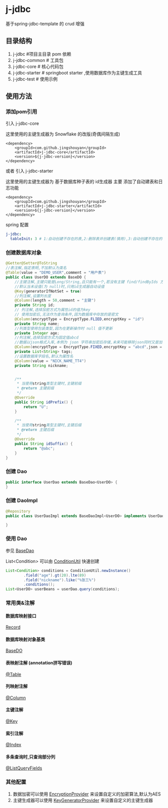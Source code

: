 # j-jdbc
基于spring-jdbc-template 的 crud 增强

## 目录结构
1. j-jdbc #项目主目录 pom 依赖
2. j-jdbc-common # 工具包
3. j-jdbc-core # 核心代码包
4. j-jdbc-starter # springboot starter ,使用数据库作为主键生成工具
5. j-jdbc-test # 使用示例

## 使用方法

### 添加pom引用
引入 j-jdbc-core

这里使用的主键生成器为 Snowflake 的改版(奇偶间隔生成)
```pom
<dependency>
    <groupId>com.github.jingshouyan</groupId>
    <artifactId>j-jdbc-core</artifactId>
    <version>${j-jdbc-version}</version>
</dependency>
```
或者 引入 j-jdbc-starter

这里使用的主键生成器为 基于数据库种子表的 id生成器
主要 添加了自动建表和日志功能
```pom
<dependency>
    <groupId>com.github.jingshouyan</groupId>
    <artifactId>j-jdbc-starter</artifactId>
    <version>${j-jdbc-version}</version>
</dependency>
```
spring 配置
```yml
j-jdbc:
  tableInit: 3 # 1:自动创建不存在的表,2:删除表并创建表(慎用),3:自动创建不存在的表并添加缺少字段
```

### 创建数据库对象
```java
@Getter@Setter@ToString
//表注解,指定表明,不加默认为类名
@Table(value = "DEMO_USER",comment = "用户表")
public class UserDO extends BaseDO {
    //主键注解,主键只能是Long/String,且只能有一个,若没有主键 find/findByIds 方法不能使用
    //默认当未设值(为 null)时,只用id生成器自动设值
    @Key(generatorIfNotSet = true)
    //列注解,设置列长度
    @Column(length = 50,comment = "主键")
    private String id;
    // 列注解,选择加密方式为属性id的值为key
    // 使用加密后,无法作为查询条件,因为数据库中存放的是密文
    @Column(encryptType = EncryptType.FLIED,encryptKey = "id")
    private String name;
    //列类型使用包装类型,因为在更新操作时 null 值不更新
    private Integer age;
    //列注解,选择加密方式为固定值abcd
    //数据以json格式入库,本例为 json 字符串加密后存储,未来可能移除json同时又是加密字段的模式
    @Column(encryptType = EncryptType.FIXED,encryptKey = "abcd",json = true,length = 1000)
    private List<String> tags;
    //设置数据库字段名,默认为属性名
    @Column(value = "NICK_NAME_TT4")
    private String nickname;


    /**
     * 当使用string类型主键时,主键前缀
     * @return 主键前缀
     */
    @Override
    public String idPrefix() {
        return "U";
    }

    /**
     * 当使用string类型主键时,主键后缀
     * @return 主键后缀
     */
    @Override
    public String idSuffix() {
        return "@abc";
    }
}

```
### 创建 Dao
```java
public interface UserDao extends BaseDao<UserDO> {
}
```
### 创建 DaoImpl
```java
@Repository
public class UserDaoImpl extends BaseDaoImpl<UserDO> implements UserDao {

}
```
### 使用 Dao
参见 [BaseDao](j-jdbc-core/src/main/java/com/github/jingshouyan/jdbc/core/dao/BaseDao.java)

List\<Condition\> 可以由 [ConditionUtil](j-jdbc-common/src/main/java/com/github/jingshouyan/jdbc/comm/util/ConditionUtil.java) 快速创建
```java
List<Condition> conditions = ConditionUtil.newInstance()
        .field("age").gt(20).lte(89)
        .field("nickname").like("%张三%")
        .conditions();
List<UserDO> userBeans = userDao.query(conditions);
```

### 常用类&注解
#### 数据库映射接口
[Record](j-jdbc-common/src/main/java/com/github/jingshouyan/jdbc/comm/entity/Record.java)
#### 数据库映射对象基类
[BaseDO](j-jdbc-common/src/main/java/com/github/jingshouyan/jdbc/comm/entity/BaseDO.java)
#### 表映射注解 (annotation拼写错误)
[@Table](j-jdbc-common/src/main/java/com/github/jingshouyan/jdbc/comm/annotation/Table.java)
#### 列映射注解
[@Column](j-jdbc-common/src/main/java/com/github/jingshouyan/jdbc/comm/annotation/Column.java)
#### 主键注解
[@Key](j-jdbc-common/src/main/java/com/github/jingshouyan/jdbc/comm/annotation/Key.java)
#### 索引注解
[@Index](j-jdbc-common/src/main/java/com/github/jingshouyan/jdbc/comm/annotation/Index.java)
#### 多条查询时,只查询部分列
[@ListQueryFields](j-jdbc-common/src/main/java/com/github/jingshouyan/jdbc/comm/annotation/ListQueryFields.java)

### 其他配置
1. 数据加密可以使用 
[EncryptionProvider](j-jdbc-core/src/main/java/com/github/jingshouyan/jdbc/core/encryption/EncryptionProvider.java) 
来设置自定义的加密算法,默认为AES
2. 主键生成器可以使用
[KeyGeneratorProvider](j-jdbc-core/src/main/java/com/github/jingshouyan/jdbc/core/keygen/KeyGeneratorProvider.java)
来设置自定义的主键生成器